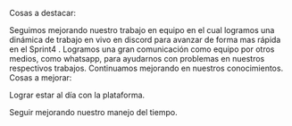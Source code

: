 Cosas a destacar:

Seguimos mejorando nuestro trabajo en equipo en el cual logramos una dinámica de trabajo en vivo en discord para avanzar de forma mas rápida en el Sprint4 .
Logramos una gran comunicación como equipo por otros medios, como whatsapp, para ayudarnos con problemas en nuestros respectivos trabajos.
Continuamos mejorando en nuestros conocimientos.
Cosas a mejorar:

Lograr estar al día con la plataforma.

Seguir mejorando nuestro manejo del tiempo.
